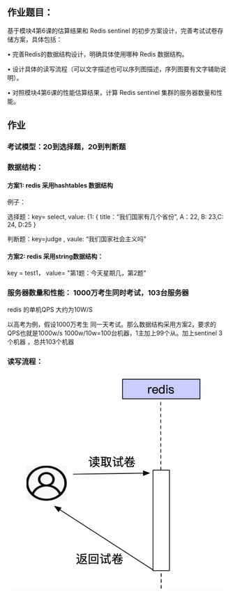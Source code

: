## 作业题目：

基于模块4第6课的估算结果和 Redis sentinel 的初步方案设计，完善考试试卷存储方案，具体包括：

• 完善Redis的数据结构设计，明确具体使用哪种 Redis 数据结构。

• 设计具体的读写流程（可以文字描述也可以序列图描述，序列图要有文字辅助说明）。

• 对照模块4第6课的性能估算结果，计算 Redis sentinel 集群的服务器数量和性能。



## 作业

### 考试模型：20到选择题，20到判断题

### 数据结构：

#### 方案1: redis 采用hashtables 数据结构

例子： 

选择题：key= select,    value: {1: { title：“我们国家有几个省份”, A：22, B: 23,C: 24, D:25 }

判断题：key=judge ,    vaule: “我们国家社会主义吗”

#### 方案2: redis 采用string数据结构：

key = test1， value= "第1题：今天星期几，第2题"

### 服务器数量和性能： 1000万考生同时考试，103台服务器

redis 的单机QPS 大约为10W/S

以高考为例，假设1000万考生 同一天考试。那么数据结构采用方案2，要求的QPS也就是1000w/s   1000w/10w=100台机器，1主加上99个从。加上sentinel 3个机器 ，总共103个机器

### 读写流程：

![image-20220501231103613](./images/module1.png)





